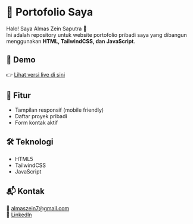 # 🌟 Portofolio Saya

Halo! Saya Almas Zein Saputra 👋  
Ini adalah repository untuk website portofolio pribadi saya yang dibangun menggunakan **HTML, TailwindCSS, dan JavaScript**.

## 🔗 Demo
👉 [Lihat versi live di sini](https://username.github.io/my-portfolio/)

## 🧠 Fitur
- Tampilan responsif (mobile friendly)
- Daftar proyek pribadi
- Form kontak aktif

## 🛠️ Teknologi
- HTML5
- TailwindCSS
- JavaScript

## 📬 Kontak
📧 almaszein7@gmail.com  
🔗 [LinkedIn](https://www.linkedin.com/in/almas-zein-saputra-a29541308)
